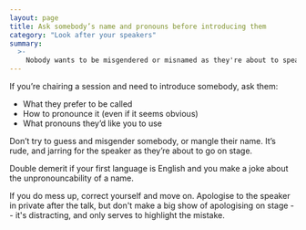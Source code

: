 ```yaml
---
layout: page
title: Ask somebody’s name and pronouns before introducing them
category: "Look after your speakers"
summary:
  >-
    Nobody wants to be misgendered or misnamed as they're about to speak.
---
```


If you’re chairing a session and need to introduce somebody, ask them:

*   What they prefer to be called
*   How to pronounce it (even if it seems obvious)
*   What pronouns they’d like you to use

Don’t try to guess and misgender somebody, or mangle their name. It’s rude, and jarring for the speaker as they’re about to go on stage.

Double demerit if your first language is English and you make a joke about the unpronouncability of a name.

If you do mess up, correct yourself and move on.
Apologise to the speaker in private after the talk, but don't make a big show of apologising on stage -- it's distracting, and only serves to highlight the mistake.
